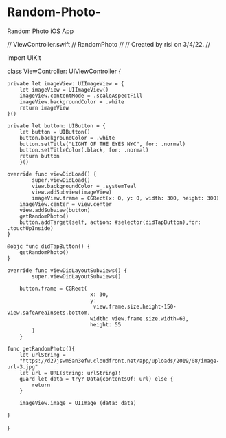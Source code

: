 # Random-Photo-
Random Photo iOS App 

//  ViewController.swift
//  RandomPhoto
//
//  Created by risi on 3/4/22.
//

import UIKit

class ViewController: UIViewController {

    private let imageView: UIImageView = {
        let imageView = UIImageView()
        imageView.contentMode = .scaleAspectFill
        imageView.backgroundColor = .white
        return imageView
    }()
    
    private let button: UIButton = {
        let button = UIButton()
        button.backgroundColor = .white
        button.setTitle("LIGHT OF THE EYES NYC", for: .normal)
        button.setTitleColor(.black, for: .normal)
        return button
        }()
    
    override func viewDidLoad() {
            super.viewDidLoad()
            view.backgroundColor = .systemTeal
            view.addSubview(imageView)
            imageView.frame = CGRect(x: 0, y: 0, width: 300, height: 300)
        imageView.center = view.center
        view.addSubview(button)
        getRandomPhoto()
        button.addTarget(self, action: #selector(didTapButton),for: .touchUpInside)
    }
    
    @objc func didTapButton() {
        getRandomPhoto()
    }
    
    override func viewDidLayoutSubviews() {
            super.viewDidLayoutSubviews()
    
        button.frame = CGRect(
                               x: 30,
                               y:
                                view.frame.size.height-150-view.safeAreaInsets.bottom,
                               width: view.frame.size.width-60,
                               height: 55
            )
        }
    
    func getRandomPhoto(){
        let urlString =
        "https://d27jswm5an3efw.cloudfront.net/app/uploads/2019/08/image-url-3.jpg"
        let url = URL(string: urlString)!
        guard let data = try? Data(contentsOf: url) else {
            return
        }
        
        imageView.image = UIImage (data: data)
        
    }
    
}
